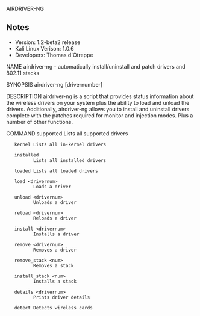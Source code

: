 AIRDRIVER-NG

Notes
-------

 * Version: 1.2-beta2 release  
 * Kali Linux Verison: 1.0.6  
 * Developers: Thomas d'Otreppe

NAME
       airdriver-ng  -  automatically  install/uninstall and patch drivers and
       802.11 stacks

SYNOPSIS
       airdriver-ng <command> [drivernumber]

DESCRIPTION
       airdriver-ng is a script that provides  status  information  about  the
       wireless drivers on your system plus the ability to load and unload the
       drivers. Additionally, airdriver-ng allows you to install and uninstall
       drivers  complete  with  the patches required for monitor and injection
       modes. Plus a number of other functions.

COMMAND
       supported
              Lists all supported drivers

       kernel Lists all in-kernel drivers

       installed
              Lists all installed drivers

       loaded Lists all loaded drivers

       load <drivernum>
              Loads a driver

       unload <drivernum>
              Unloads a driver

       reload <drivernum>
              Reloads a driver

       install <drivernum>
              Installs a driver

       remove <drivernum>
              Removes a driver

       remove_stack <num>
              Removes a stack

       install_stack <num>
              Installs a stack

       details <drivernum>
              Prints driver details

       detect Detects wireless cards